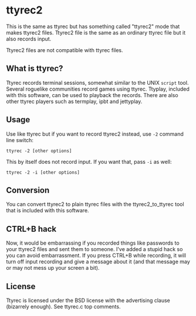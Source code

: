 ttyrec2
=======

This is the same as ttyrec but has something called "ttyrec2" mode that makes
ttyrec2 files. Ttyrec2 file is the same as an ordinary ttyrec file but it also
records input.

Ttyrec2 files are not compatible with ttyrec files.

What is ttyrec?
---------------

Ttyrec records terminal sessions, somewhat similar to the UNIX `script` tool.
Several roguelike communities record games using ttyrec. Ttyplay, included
with this software, can be used to playback the records. There are also other
ttyrec players such as termplay, ipbt and jettyplay.

Usage
-----

Use like ttyrec but if you want to record ttyrec2 instead, use `-2` command
line switch:

    ttyrec -2 [other options]

This by itself does not record input. If you want that, pass `-i` as well:

    ttyrec -2 -i [other options]

Conversion
----------

You can convert ttyrec2 to plain ttyrec files with the ttyrec2\_to\_ttyrec tool
that is included with this software.

CTRL+B hack
-----------

Now, it would be embarrassing if you recorded things like passwords to your
ttyrec2 files and sent them to someone. I've added a stupid hack so you can
avoid embarrassment. If you press CTRL+B while recording, it will turn off
input recording and give a message about it (and that message may or may not
mess up your screen a bit).

License
-------

Ttyrec is licensed under the BSD license with the advertising clause (bizarrely
enough). See ttyrec.c top comments.

